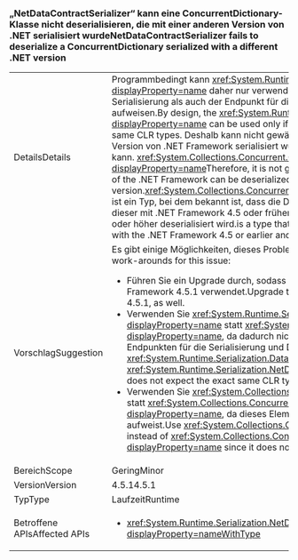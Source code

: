 ### <a name="netdatacontractserializer-fails-to-deserialize-a-concurrentdictionary-serialized-with-a-different-net-version"></a><span data-ttu-id="0cda5-101">„NetDataContractSerializer“ kann eine ConcurrentDictionary-Klasse nicht deserialisieren, die mit einer anderen Version von .NET serialisiert wurde</span><span class="sxs-lookup"><span data-stu-id="0cda5-101">NetDataContractSerializer fails to deserialize a ConcurrentDictionary serialized with a different .NET version</span></span>

|   |   |
|---|---|
|<span data-ttu-id="0cda5-102">Details</span><span class="sxs-lookup"><span data-stu-id="0cda5-102">Details</span></span>|<span data-ttu-id="0cda5-103">Programmbedingt kann <xref:System.Runtime.Serialization.NetDataContractSerializer?displayProperty=name> daher nur verwendet werden, wenn sowohl der Endpunkt für die Serialisierung als auch der Endpunkt für die Deserialisierung den gleichen CLR-Typ aufweisen.</span><span class="sxs-lookup"><span data-stu-id="0cda5-103">By design, the <xref:System.Runtime.Serialization.NetDataContractSerializer?displayProperty=name> can be used only if both the serializing and deserializing ends share the same CLR types.</span></span> <span data-ttu-id="0cda5-104">Deshalb kann nicht gewährleistet werden, dass ein Objekt, das mit einer Version von .NET Framework serialisiert wurde, mit einer anderen Version deserialisiert werden kann. <xref:System.Collections.Concurrent.ConcurrentDictionary%602?displayProperty=name></span><span class="sxs-lookup"><span data-stu-id="0cda5-104">Therefore, it is not guaranteed that an object serialized with one version of the .NET Framework can be deserialized by a different version.<xref:System.Collections.Concurrent.ConcurrentDictionary%602?displayProperty=name></span></span> <span data-ttu-id="0cda5-105">ist ein Typ, bei dem bekannt ist, dass die Deserialisierung nicht korrekt durchgeführt wird, wenn dieser mit .NET Framework 4.5 oder früher serialisiert wurde und mit .NET Framework 4.5.1 oder höher deserialisiert wird.</span><span class="sxs-lookup"><span data-stu-id="0cda5-105">is a type that is known to not to deserialize correctly if serialized with the .NET Framework 4.5 or earlier and deserialized with the .NET Framework 4.5.1 or later.</span></span>|
|<span data-ttu-id="0cda5-106">Vorschlag</span><span class="sxs-lookup"><span data-stu-id="0cda5-106">Suggestion</span></span>|<span data-ttu-id="0cda5-107">Es gibt einige Möglichkeiten, dieses Problem zu umgehen:</span><span class="sxs-lookup"><span data-stu-id="0cda5-107">There are a number of possible work-arounds for this issue:</span></span><ul><li><span data-ttu-id="0cda5-108">Führen Sie ein Upgrade durch, sodass der serialisierende Computer ebenfalls .NET Framework 4.5.1 verwendet.</span><span class="sxs-lookup"><span data-stu-id="0cda5-108">Upgrade the serializing computer to use the .NET Framework 4.5.1, as well.</span></span></li><li><span data-ttu-id="0cda5-109">Verwenden Sie <xref:System.Runtime.Serialization.DataContractSerializer?displayProperty=name> statt <xref:System.Runtime.Serialization.NetDataContractSerializer?displayProperty=name>, da dadurch nicht genau die gleichen CLR-Typen bei den Endpunkten für die Serialisierung und Deserialisierung erwartet werden.</span><span class="sxs-lookup"><span data-stu-id="0cda5-109">Use <xref:System.Runtime.Serialization.DataContractSerializer?displayProperty=name> instead of <xref:System.Runtime.Serialization.NetDataContractSerializer?displayProperty=name> as this does not expect the exact same CLR types at both serializing and deserializing ends.</span></span></li><li><span data-ttu-id="0cda5-110">Verwenden Sie <xref:System.Collections.Generic.Dictionary%602?displayProperty=name> statt <xref:System.Collections.Concurrent.ConcurrentDictionary%602?displayProperty=name>, da dieses Element nicht die Unterbrechung zwischen 4.5 und 4.5.1 aufweist.</span><span class="sxs-lookup"><span data-stu-id="0cda5-110">Use <xref:System.Collections.Generic.Dictionary%602?displayProperty=name> instead of <xref:System.Collections.Concurrent.ConcurrentDictionary%602?displayProperty=name> since it does not exhibit this particular 4.5-&gt;4.5.1 break.</span></span></li></ul>|
|<span data-ttu-id="0cda5-111">Bereich</span><span class="sxs-lookup"><span data-stu-id="0cda5-111">Scope</span></span>|<span data-ttu-id="0cda5-112">Gering</span><span class="sxs-lookup"><span data-stu-id="0cda5-112">Minor</span></span>|
|<span data-ttu-id="0cda5-113">Version</span><span class="sxs-lookup"><span data-stu-id="0cda5-113">Version</span></span>|<span data-ttu-id="0cda5-114">4.5.1</span><span class="sxs-lookup"><span data-stu-id="0cda5-114">4.5.1</span></span>|
|<span data-ttu-id="0cda5-115">Typ</span><span class="sxs-lookup"><span data-stu-id="0cda5-115">Type</span></span>|<span data-ttu-id="0cda5-116">Laufzeit</span><span class="sxs-lookup"><span data-stu-id="0cda5-116">Runtime</span></span>|
|<span data-ttu-id="0cda5-117">Betroffene APIs</span><span class="sxs-lookup"><span data-stu-id="0cda5-117">Affected APIs</span></span>|<ul><li><xref:System.Runtime.Serialization.NetDataContractSerializer.Deserialize(System.IO.Stream)?displayProperty=nameWithType></li></ul>|

